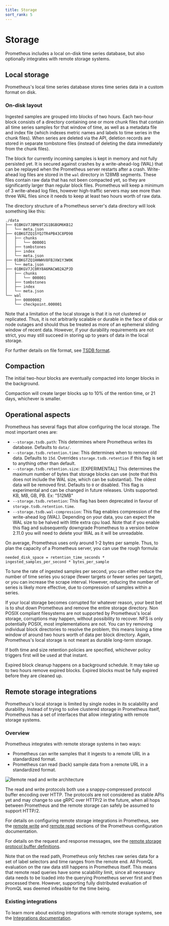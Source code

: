 ```yaml
---
title: Storage
sort_rank: 5
---
```


# Storage

Prometheus includes a local on-disk time series database, but also optionally integrates with remote storage systems.

## Local storage

Prometheus's local time series database stores time series data in a custom format on disk.

### On-disk layout

Ingested samples are grouped into blocks of two hours. Each two-hour block consists of a directory containing one or more chunk files that contain all time series samples for that window of time, as well as a metadata file and index file (which indexes metric names and labels to time series in the chunk files). When series are deleted via the API, deletion records are stored in separate tombstone files (instead of deleting the data immediately from the chunk files).

The block for currently incoming samples is kept in memory and not fully persisted yet. It is secured against crashes by a write-ahead-log (WAL) that can be replayed when the Prometheus server restarts after a crash. Write-ahead log files are stored in the `wal` directory in 128MB segments. These files contain raw data that has not been compacted yet, so they are significantly larger than regular block files. Prometheus will keep a minimum of 3 write-ahead log files, however high-traffic servers may see more than three WAL files since it needs to keep at least two hours worth of raw data.

The directory structure of a Prometheus server's data directory will look something like this:

```
./data
├── 01BKGV7JBM69T2G1BGBGM6KB12
│   └── meta.json
├── 01BKGTZQ1SYQJTR4PB43C8PD98
│   ├── chunks
│   │   └── 000001
│   ├── tombstones
│   ├── index
│   └── meta.json
├── 01BKGTZQ1HHWHV8FBJXW1Y3W0K
│   └── meta.json
├── 01BKGV7JC0RY8A6MACW02A2PJD
│   ├── chunks
│   │   └── 000001
│   ├── tombstones
│   ├── index
│   └── meta.json
└── wal
    ├── 00000002
    └── checkpoint.000001
```


Note that a limitation of the local storage is that it is not clustered or replicated. Thus, it is not arbitrarily scalable or durable in the face of disk or node outages and should thus be treated as more of an ephemeral sliding window of recent data. However, if your durability requirements are not strict, you may still succeed in storing up to years of data in the local storage.

For further details on file format, see [TSDB format](https://github.com/zpascal/prometheus/blob/master/tsdb/docs/format/README.md).

## Compaction

The initial two-hour blocks are eventually compacted into longer blocks in the background.

Compaction will create larger blocks up to 10% of the rention time, or 21 days, whichever is smaller.

## Operational aspects

Prometheus has several flags that allow configuring the local storage. The most important ones are:

* `--storage.tsdb.path`: This determines where Prometheus writes its database. Defaults to `data/`.
* `--storage.tsdb.retention.time`: This determines when to remove old data. Defaults to `15d`. Overrides `storage.tsdb.retention` if this flag is set to anything other than default.
* `--storage.tsdb.retention.size`: [EXPERIMENTAL] This determines the maximum number of bytes that storage blocks can use (note that this does not include the WAL size, which can be substantial). The oldest data will be removed first. Defaults to `0` or disabled. This flag is experimental and can be changed in future releases. Units supported: KB, MB, GB, PB. Ex: "512MB"
* `--storage.tsdb.retention`: This flag has been deprecated in favour of `storage.tsdb.retention.time`.
* `--storage.tsdb.wal-compression`: This flag enables compression of the write-ahead log (WAL). Depending on your data, you can expect the WAL size to be halved with little extra cpu load. Note that if you enable this flag and subsequently downgrade Prometheus to a version below 2.11.0 you will need to delete your WAL as it will be unreadable.

On average, Prometheus uses only around 1-2 bytes per sample. Thus, to plan the capacity of a Prometheus server, you can use the rough formula:

```
needed_disk_space = retention_time_seconds * ingested_samples_per_second * bytes_per_sample
```

To tune the rate of ingested samples per second, you can either reduce the number of time series you scrape (fewer targets or fewer series per target), or you can increase the scrape interval. However, reducing the number of series is likely more effective, due to compression of samples within a series.

If your local storage becomes corrupted for whatever reason, your best bet is to shut down Prometheus and remove the entire storage directory. Non POSIX compliant filesystems are not supported by Prometheus's local storage, corruptions may happen, without possibility to recover. NFS is only potentially POSIX, most implementations are not. You can try removing individual block directories to resolve the problem, this means losing a time window of around two hours worth of data per block directory. Again, Prometheus's local storage is not meant as durable long-term storage.

If both time and size retention policies are specified, whichever policy triggers first will be used at that instant.

Expired block cleanup happens on a background schedule. It may take up to two hours remove expired blocks. Expired blocks must be fully expired before they are cleaned up.

## Remote storage integrations

Prometheus's local storage is limited by single nodes in its scalability and durability. Instead of trying to solve clustered storage in Prometheus itself, Prometheus has a set of interfaces that allow integrating with remote storage systems.

### Overview

Prometheus integrates with remote storage systems in two ways:

* Prometheus can write samples that it ingests to a remote URL in a standardized format.
* Prometheus can read (back) sample data from a remote URL in a standardized format.

![Remote read and write architecture](images/remote_integrations.png)

The read and write protocols both use a snappy-compressed protocol buffer encoding over HTTP. The protocols are not considered as stable APIs yet and may change to use gRPC over HTTP/2 in the future, when all hops between Prometheus and the remote storage can safely be assumed to support HTTP/2.

For details on configuring remote storage integrations in Prometheus, see the [remote write](configuration/configuration.md#remote_write) and [remote read](configuration/configuration.md#remote_read) sections of the Prometheus configuration documentation.

For details on the request and response messages, see the [remote storage protocol buffer definitions](https://github.com/zpascal/prometheus/blob/master/prompb/remote.proto).

Note that on the read path, Prometheus only fetches raw series data for a set of label selectors and time ranges from the remote end. All PromQL evaluation on the raw data still happens in Prometheus itself. This means that remote read queries have some scalability limit, since all necessary data needs to be loaded into the querying Prometheus server first and then processed there. However, supporting fully distributed evaluation of PromQL was deemed infeasible for the time being.

### Existing integrations

To learn more about existing integrations with remote storage systems, see the [Integrations documentation](https://prometheus.io/docs/operating/integrations/#remote-endpoints-and-storage).

